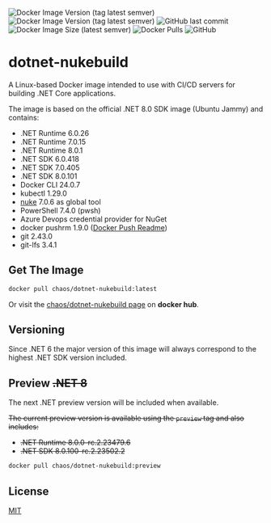 ![Docker Image Version (tag latest semver)](https://img.shields.io/docker/v/chaos/dotnet-nukebuild/latest?label=Release&style=for-the-badge)
![Docker Image Version (tag latest semver)](https://img.shields.io/docker/v/chaos/dotnet-nukebuild/preview?color=%23dd0000&label=Preview&style=for-the-badge)
![GitHub last commit](https://img.shields.io/github/last-commit/chA0s-Chris/dotnet-nukebuild?style=for-the-badge)
![Docker Image Size (latest semver)](https://img.shields.io/docker/image-size/chaos/dotnet-nukebuild/latest?style=for-the-badge)
![Docker Pulls](https://img.shields.io/docker/pulls/chaos/dotnet-nukebuild?style=for-the-badge)
![GitHub](https://img.shields.io/github/license/chA0s-Chris/dotnet-nukebuild?style=for-the-badge)

# dotnet-nukebuild

A Linux-based Docker image intended to use with CI/CD servers for building .NET Core applications.

The image is based on the official .NET 8.0 SDK image (Ubuntu Jammy) and contains:

* .NET Runtime 6.0.26
* .NET Runtime 7.0.15
* .NET Runtime 8.0.1
* .NET SDK 6.0.418
* .NET SDK 7.0.405
* .NET SDK 8.0.101
* Docker CLI 24.0.7
* kubectl 1.29.0
* [nuke](https://nuke.build) 7.0.6  as global tool 
* PowerShell 7.4.0 (pwsh)
* Azure Devops credential provider for NuGet
* docker pushrm 1.9.0 ([Docker Push Readme](https://github.com/christian-korneck/docker-pushrm))
* git 2.43.0
* git-lfs 3.4.1

## Get The Image

```bash
docker pull chaos/dotnet-nukebuild:latest
```

Or visit the [chaos/dotnet-nukebuild page](https://hub.docker.com/r/chaos/dotnet-nukebuild) on **docker hub**.

## Versioning

Since .NET 6 the major version of this image will always correspond to the highest .NET SDK version included.

## Preview ~~.NET 8~~

The next .NET preview version will be included when available.

~~The current preview version is available using the `preview` tag and also includes:~~

* ~~.NET Runtime 8.0.0-rc.2.23479.6~~
* ~~.NET SDK 8.0.100-rc.2.23502.2~~

```bash
docker pull chaos/dotnet-nukebuild:preview
```

## License

[MIT](https://github.com/chA0s-Chris/dotnet-cakebuild/blob/master/LICENSE)